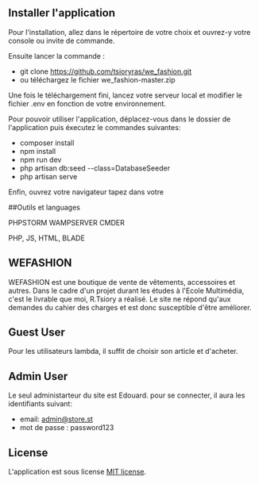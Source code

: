 ## Installer l'application

Pour l'installation, allez dans le répertoire de votre choix et ouvrez-y votre 
console ou invite de commande.

Ensuite lancer la commande :
- git clone https://github.com/tsioryras/we_fashion.git
- ou téléchargez le fichier we_fashion-master.zip

Une fois le téléchargement fini, lancez votre serveur local et modifier le fichier .env en fonction de votre environnement.

Pour pouvoir utiliser l'application, déplacez-vous dans le dossier de l'application 
puis éxecutez le commandes suivantes:
- composer install
- npm install
- npm run dev
- php artisan db:seed --class=DatabaseSeeder
- php artisan serve

Enfin, ouvrez votre navigateur tapez dans votre 
 
##Outils et languages

PHPSTORM
WAMPSERVER
CMDER

PHP, JS, HTML, BLADE

## WEFASHION

WEFASHION est une boutique de vente de vêtements, accessoires et autres. 
Dans le cadre d'un projet durant les études à l'Ecole Multimédia, c'est le livrable que moi, R.Tsiory a réalisé.
Le site ne répond qu'aux demandes du cahier des charges et est donc susceptible d'être améliorer. 

## Guest User
Pour les utilisateurs lambda, il suffit de choisir son article et d'acheter.

## Admin User
Le seul administarteur du site est Edouard. pour se connecter, il aura les identifiants suivant:

- email: admin@store.st
- mot de passe : password123


## License

L'application est sous license [MIT license](https://opensource.org/licenses/MIT).
